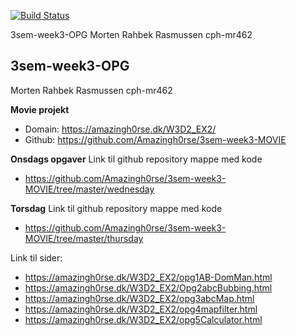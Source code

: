 
[![Build Status](https://travis-ci.com/Amazingh0rse/3sem-week3-MOVIE.svg?branch=master)](https://travis-ci.com/Amazingh0rse/3sem-week3-MOVIE)

3sem-week3-OPG
Morten Rahbek Rasmussen cph-mr462

## 3sem-week3-OPG

Morten Rahbek Rasmussen
cph-mr462

**Movie projekt**

- Domain: https://amazingh0rse.dk/W3D2_EX2/
- Github: https://github.com/Amazingh0rse/3sem-week3-MOVIE

**Onsdags opgaver**
Link til github repository mappe med kode
- https://github.com/Amazingh0rse/3sem-week3-MOVIE/tree/master/wednesday

**Torsdag**
Link til github repository mappe med kode
- https://github.com/Amazingh0rse/3sem-week3-MOVIE/tree/master/thursday

Link til sider:
- https://amazingh0rse.dk/W3D2_EX2/opg1AB-DomMan.html
- https://amazingh0rse.dk/W3D2_EX2/Opg2abcBubbing.html
- https://amazingh0rse.dk/W3D2_EX2/opg3abcMap.html
- https://amazingh0rse.dk/W3D2_EX2/opg4mapfilter.html
- https://amazingh0rse.dk/W3D2_EX2/opg5Calculator.html

